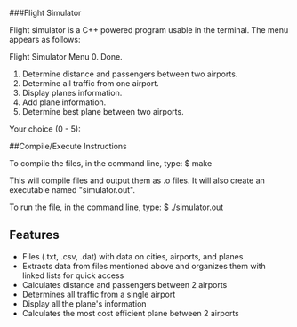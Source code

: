 ###Flight Simulator

Flight simulator is a C++ powered program usable in the terminal. The menu appears as follows:

Flight Simulator Menu
0. Done.
1. Determine distance and passengers between two airports.
2. Determine all traffic from one airport.
3. Display planes information.
4. Add plane information.
5. Determine best plane between two airports.

Your choice (0 - 5): 

##Compile/Execute Instructions

To compile the files, in the command line, type:
$ make

This will compile files and output them as .o files.
It will also create an executable named "simulator.out".

To run the file, in the command line, type:
$ ./simulator.out

## Features

- Files (.txt, .csv, .dat) with data on cities, airports, and planes
- Extracts data from files mentioned above and organizes them with linked lists for quick access
- Calculates distance and passengers between 2 airports
- Determines all traffic from a single airport
- Display all the plane's information
- Calculates the most cost efficient plane between 2 airports
